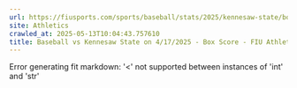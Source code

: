 ```yaml
---
url: https://fiusports.com/sports/baseball/stats/2025/kennesaw-state/boxscore/12762
site: Athletics
crawled_at: 2025-05-13T10:04:43.757610
title: Baseball vs Kennesaw State on 4/17/2025 - Box Score - FIU Athletics
---
```


Error generating fit markdown: '<' not supported between instances of 'int' and 'str'
